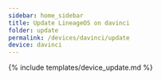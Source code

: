 ```yaml
---
sidebar: home_sidebar
title: Update LineageOS on davinci
folder: update
permalink: /devices/davinci/update
device: davinci
---
```

{% include templates/device_update.md %}
